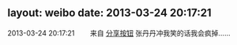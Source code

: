 layout: weibo
date: 2013-03-24 20:17:21
---
<meta name="referrer" content="no-referrer" />

2013-03-24 20:17:21  &nbsp;&nbsp;&nbsp;&nbsp;&nbsp;&nbsp; 来自 <a href="http://app.weibo.com/t/feed/cUcI1A" rel="nofollow">分享按钮</a>
张丹丹冲我笑的话我会疯掉…… ​​​
